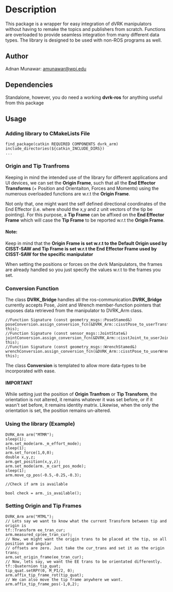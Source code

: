# Description
This package is a wrapper for easy integration of dVRK manipulators without having to remake 
the topics and publishers from scratch. Functions are overloaded to provide seamless integration 
from many different data types. The library is designed to be used with non-ROS programs as well.

## Author
Adnan Munawar: amunawar@wpi.edu

## Dependencies
Standalone, however, you do need a working **dvrk-ros** for anything useful from this package

## Usage

### Adding library to CMakeLists File
    find_package(catkin REQUIRED COMPONENTS dvrk_arm)
    include_directories(${catkin_INCLUDE_DIRS})
    ...
### Origin and Tip Tranfroms
Keeping in mind the intended use of the library for different applications and UI devices, we can 
set the **Origin Frame**, such that all the **End Effector Transforms** (+ Position and Orientaiton, Forces and Moments)
using the numerous overloaded functions are w.r.t the **Origin Frame**. 

Not only that, one might want the self defined directional coordinates of the End Effector (i.e. where should the x,y and z unit vectors of the tip be pointing). For this purpose, a **Tip Frame** can be affixed on the **End Effector Frame** which will case the **Tip Frame** to be reported w.r.t the **Origin Frame**.

#### Note:
Keep in mind that the **Origin Frame is set w.r.t to the Default Origin used by CISST-SAW and Tip Frame is set w.r.t the End Effector Frame used by CISST-SAW for the specific manipulator**

When setting the positions or forces on the dvrk Manipulators, the frames are already handled so you just specify
the values w.r.t to the frames you set.

### Conversion Function
The class **DVRK_Bridge** handles all the ros-communication.**DVRK_Bridge** currently accepts Pose, Joint and Wrench member-function pointers that exposes data retrieved from the manipulator to DVRK_Arm class.

    //Function Signature (const geometry_msgs::PoseStamed&)
    poseConversion.assign_conversion_fcn(&DVRK_Arm::cisstPose_to_userTransform, this);
    //Function Signature (const sensor_msgs::JointState&)
    jointConversion.assign_conversion_fcn(&DVRK_Arm::cisstJoint_to_userJoint, this);
    //Function Signature (const geometry_msgs::WrenchStamed&)
    wrenchConversion.assign_conversion_fcn(&DVRK_Arm::cisstPose_to_userWrench, this);
    
The class **Conversion** is templated to allow more data-types to be incorporated with ease.
    
#### IMPORTANT
While setting just the position of **Origin Tranfrom** or **Tip Transform**, the orientation is not altered, it remains whatever it was set before, or if it wasn't set before, it remains identity matrix. Likewise, when the only the orientation is set, the position remains un-altered.

### Using the library (Example)
    DVRK_Arm arm("MTMR");
    sleep(1);
    arm.set_mode(arm._m_effort_mode);
    sleep(1);
    arm.set_force(1,0,0);
    double x,y,z;
    arm.get_position(x,y,z);
    arm.set_mode(arm._m_cart_pos_mode);
    sleep(1);
    arm.move_cp_pos(-0.5,-0.25,-0.3);
    
    //Check if arm is available
    
    bool check = arm._is_available();
    
### Setting Origin and Tip Frames
    DVRK_Arm arm("MTML");
    // Lets say we want to know what the current Transform between tip and origin is
    tf::Transform ee_tran_cur;
    arm.measured_cp(ee_tran_cur);
    // Now, we might want the origin trans to be placed at the tip, so all position and angular
    // offsets are zero. Just take the cur_trans and set it as the origin trans;
    arm.set_origin_frame(ee_tran_cur);
    // Now, lets say, we want the EE trans to be orientated differently.
    tf::Quaternion tip_quat;
    tip_quat.setRPY(0, M_PI/2, 0);
    arm.affix_tip_frame_rot(tip_quat);
    // We can also move the tip frame anywhere we want.
    arm.affix_tip_frame_pos(-1,0,2);
